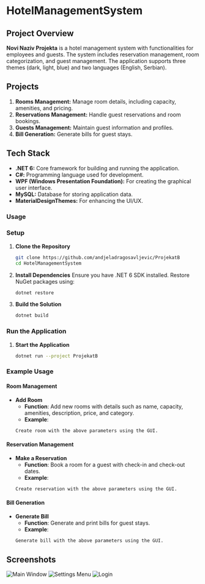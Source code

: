 # HotelManagementSystem 

## **Project Overview**

**Novi Naziv Projekta** is a hotel management system with functionalities for employees and guests. The system includes reservation management, room categorization, and guest management. The application supports three themes (dark, light, blue) and two languages (English, Serbian).

## **Projects**

1. **Rooms Management:** Manage room details, including capacity, amenities, and pricing.
2. **Reservations Management:** Handle guest reservations and room bookings.
3. **Guests Management:** Maintain guest information and profiles.
4. **Bill Generation:** Generate bills for guest stays.

## **Tech Stack**

- **.NET 6:** Core framework for building and running the application.
- **C#:** Programming language used for development.
- **WPF (Windows Presentation Foundation):** For creating the graphical user interface.
- **MySQL:** Database for storing application data.
- **MaterialDesignThemes:** For enhancing the UI/UX.

### Usage

### Setup

1. **Clone the Repository**
    ```sh
    git clone https://github.com/andjeladragosavljevic/ProjekatB
    cd HotelManagementSystem
    ```

2. **Install Dependencies**
    Ensure you have .NET 6 SDK installed. Restore NuGet packages using:
    ```sh
    dotnet restore
    ```

3. **Build the Solution**
    ```sh
    dotnet build
    ```

### Run the Application

1. **Start the Application**
    ```sh
    dotnet run --project ProjekatB
    ```

### Example Usage

#### Room Management

- **Add Room**
    - **Function**: Add new rooms with details such as name, capacity, amenities, description, price, and category.
    - **Example**: 
    ```sh
    Create room with the above parameters using the GUI.
    ```

#### Reservation Management

- **Make a Reservation**
    - **Function**: Book a room for a guest with check-in and check-out dates.
    - **Example**: 
    ```sh
    Create reservation with the above parameters using the GUI.
    ```

#### Bill Generation

- **Generate Bill**
    - **Function**: Generate and print bills for guest stays.
    - **Example**: 
    ```sh
    Generate bill with the above parameters using the GUI.
    ```

## **Screenshots**

![Main Window](https://github.com/andjeladragosavljevic/ProjekatB/blob/master/MainWindow.png)
![Settings Menu](https://github.com/andjeladragosavljevic/ProjekatB/blob/master/SettingsMenu.png)
![Login](https://github.com/andjeladragosavljevic/ProjekatB/blob/master/Login.png)
